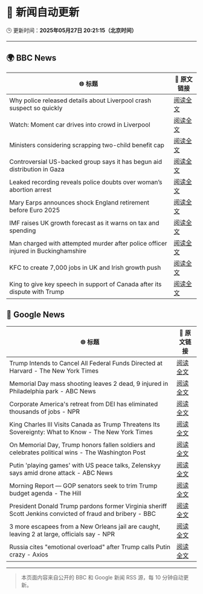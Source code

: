 # 🧠 新闻自动更新

🕒 更新时间：**2025年05月27日 20:21:15（北京时间）**

---

## 🌍 BBC News

| 🌐 标题 | 🔗 原文链接 |
|--------|-------------|
| Why police released details about Liverpool crash suspect so quickly | [阅读全文](https://www.bbc.com/news/articles/cvgv4ddpyddo) |
| Watch: Moment car drives into crowd in Liverpool | [阅读全文](https://www.bbc.com/news/videos/c4grq15y6yeo) |
| Ministers considering scrapping two-child benefit cap | [阅读全文](https://www.bbc.com/news/articles/c5ykp78r5r7o) |
| Controversial US-backed group says it has begun aid distribution in Gaza | [阅读全文](https://www.bbc.com/news/articles/cev41em3r9lo) |
| Leaked recording reveals police doubts over woman’s abortion arrest | [阅读全文](https://www.bbc.com/news/articles/cp852g0l6j6o) |
| Mary Earps announces shock England retirement before Euro 2025 | [阅读全文](https://www.bbc.com/sport/football/articles/cdj9ryd8mgro) |
| IMF raises UK growth forecast as it warns on tax and spending | [阅读全文](https://www.bbc.com/news/articles/cx2jy0jk231o) |
| Man charged with attempted murder after police officer injured in Buckinghamshire | [阅读全文](https://www.bbc.com/news/articles/clynkzqw3nwo) |
| KFC to create 7,000 jobs in UK and Irish growth push | [阅读全文](https://www.bbc.com/news/articles/cy75exp5p6mo) |
| King to give key speech in support of Canada after its dispute with Trump | [阅读全文](https://www.bbc.com/news/articles/c9wgd98yr89o) |

## 📰 Google News

| 🌐 标题 | 🔗 原文链接 |
|--------|-------------|
| Trump Intends to Cancel All Federal Funds Directed at Harvard - The New York Times | [阅读全文](https://news.google.com/rss/articles/CBMiekFVX3lxTE1hVXZaM2FndmFXOU9aNmNSeVZLNHZ2d2lvX0h0dE9Iem0yM1FmaGI4TzB6UVB0bE1zVmlKRWllLTF0NVp3OXJUNGNwekZ5ZFpWMW1PejdOT0xRZzhFZ0Y0VkM5NXkzNF9mdWF0d1pLUHlhVGFaVVlhNDFn?oc=5) |
| Memorial Day mass shooting leaves 2 dead, 9 injured in Philadelphia park - ABC News | [阅读全文](https://news.google.com/rss/articles/CBMikAFBVV95cUxPUldJM0t4ZGplMlFMek5pWlp3MVA5R2s5ZzU2bWFPMW9yeWZaa2xGVmlMVVdQVGRGX1p1LXR3cEtZdkV3aHJxLWticWtJb243MWtUd3VRNmMzM1hTQ041ME9kdEJvektqYVh2Z21rYXJnR0htdVh4eDBoZDdDbFBrb090ZjVqaG44SE1ibkZMbDnSAZYBQVVfeXFMUGVFdEl6NnpaSy1lYlBwd1R3LW5SU1B3TnZWRm9aRkp5UmQ2cnAyLUYyVHFMTEtuOG1XMGZKZzdKMHlWZi1MNWZ3ZThCdmREQVhFR2Q3UGY3eW5xRE9fUU9yRlJYUUZBRGRpVXRxbXRuMEZyU1dhb3ROdU9BQ0RlU1dJTDJVS0htbmdYNVhobkV1NUxDUlJn?oc=5) |
| Corporate America's retreat from DEI has eliminated thousands of jobs - NPR | [阅读全文](https://news.google.com/rss/articles/CBMia0FVX3lxTE1xRnRmTmZWOVlPQWU1NkY1bWdOUXBoZGtJLUFsZWpLMWc0dVQtR2J5U0dWTHBkOXlHRGlfTnlmR2ZXa0RmZG9zaldnUGhCOUJXa0hzOENSZHBfaUpUYXYydk9ucHkwTmZIQUNV?oc=5) |
| King Charles III Visits Canada as Trump Threatens Its Sovereignty: What to Know - The New York Times | [阅读全文](https://news.google.com/rss/articles/CBMijAFBVV95cUxOQ2NmX0cweE1fVEpEaXhrUVZnakZPMERuSFZCR1VwcjdUbm9iVzREbVhuTEcyRHc5bFBiOWJHM3RoVU5JWGxLSF9YLW0yYTJQNlVWVXNwdmYySkNzd1RIaFUxb2ZQTFFTaGN5VGRraElHYTVVZ2VXSUM5a0hfTmhwUXo0em5FUFUxT0RGRA?oc=5) |
| On Memorial Day, Trump honors fallen soldiers and celebrates political wins - The Washington Post | [阅读全文](https://news.google.com/rss/articles/CBMiuwFBVV95cUxObnpWM0lfSkJNdG55Qkg2UEt3QzVxZkticDJNZjM1VEdNSjBGaGZHQ2ZZRFdXU1pxRUhEZ3F6cm1oRTZka2N4bWFJZWlqcDl4V1FCX3FlRzZURXVQN3ZLOXI1dmgxb3AyTkpBQlhUR1hUdEpBUE40b3NFbzAtLXVFanMteVFWNnFJNC1BelAxN3lKc1pHeE4zUkgxVjRzZEthdGd4V2VYVUpvN1cyVU5qTFFVSzlCZnpBZGtV?oc=5) |
| Putin 'playing games' with US peace talks, Zelenskyy says amid drone attack - ABC News | [阅读全文](https://news.google.com/rss/articles/CBMiqAFBVV95cUxNTkpCdDFPQVA0cHhqWlpaYXF6dmhhUHpXb2d1bzJVbFVIODZnaTlZTkpyWTFuaFo1SGRXSUNDXzlXdjhKRFdUaDdDdV84RTdLUDVXNUR2eEluX2RIdG51MkpLdmVSNDF3TnRQdUZXbTFxT3hzM05ZbTJZVlRMbTlBNFVxWGxMdE1LcmlXdGk0dkhtVnpHZXkwOWVGZV8yWUdqNTgxb3RJVlrSAa4BQVVfeXFMUEZKSkdERFlJUHdDNzNGVDg0a3IwdFBZbkRWeEZNN3VmNTZVemc5c1pmLWNaZHExUC10UXFQamVncmI0MUQ0RzNpQU91ZnFwcmRHQVdHY1FiSklaeEZoWWJNSzZKWXhPNURBWWJYY1VaWnhWLUNuckhpNTBMWnRTUk14VVVwNzZxN3JZQTdlVkxha2NJOHF1T09RcmhSVXFEUGlWZDdKT0p5ZHhhWTFR?oc=5) |
| Morning Report — GOP senators seek to trim Trump budget agenda - The Hill | [阅读全文](https://news.google.com/rss/articles/CBMiogFBVV95cUxQXzZtQlNZOEhiUUowYUw3YjcyMWFUWWNlcUlPYklVMmFTN0luWFlBaEdkalVhQ3R4enU1akhkSjBWT2Q1X2l3ckRUcjlSNGNPQi0wVTB4R2x3Q0JqakVrMk9jX0pqcl9yNm55YWh3U1Q0blM1Z0lYUWNLWGtoS1ZBQ19RWHh2bDNud0FTVkxKa1phbEpsRFBlVUdqUGxOZFI3bEHSAacBQVVfeXFMTU91V28tQ1JJSmZpSEhiRnFvcXRuMnFNYVVNZjBHbWpJU0NSN1h5NTVwNXVDX2JSWEg3Z0oxLTNHTG1GUFZBNm5QZV80X2tLdk9ITGh1NjhldEJKNWtRRWx0VlJjZXVjWHczTlZRa3ExVHo4SG1zRUc2VjFzUFg4dGN4SUJtZU5CNlRGRFBtUTMzY2ZMSExwQmFzeHBmWUdPVkRpaC1XU28?oc=5) |
| President Donald Trump pardons former Virginia sheriff Scott Jenkins convicted of fraud and bribery - BBC | [阅读全文](https://news.google.com/rss/articles/CBMiWkFVX3lxTFA4S3Y0N1g5amFDSTdfWUJVNVdHX0V1dWxkd0lneWpZNGhWLTdJV3VBd0hDaUFiYU9hLXJ0UmQySk9RVmVMSzk4cnlIRG1iQ0IxZjZzRDEtcGl2Z9IBX0FVX3lxTFAzSDV5T3JfLVJyZEFfc0dKRG5KaVE3UnRselZsbXFQdWZnemIzS29yWDBqcTdTczNSOWZIVkRfQlNXUVppN01VQ1JOV25yNDJnZGRDZm56ei1vZFJjUDhj?oc=5) |
| 3 more escapees from a New Orleans jail are caught, leaving 2 at large, officials say - NPR | [阅读全文](https://news.google.com/rss/articles/CBMiekFVX3lxTE5XcENpMTR0cVBNdi1ZSVBtajB0TGZ6X0lJcXE3bkNfYUs2eUZ2UFRleXJiYk43VmFpdllsLS1sdndHTTZDaERUTVNJMmNnS3JoYjFDZjIxdzdVUHpkMTAyM256MzJ5UUw4SFBYLURlSFlVM0J3b2VsWlB3?oc=5) |
| Russia cites "emotional overload" after Trump calls Putin crazy - Axios | [阅读全文](https://news.google.com/rss/articles/CBMijgFBVV95cUxNOFNnU1VEam9Gejl3QUF4RkNTM2hGeXA4Y1Ita0ItMFRLQUxrSHNzcTZFTHRuN2xMUjFwc1pUcWV0U3MzaGEzRnRoUHlPQm5hWWd3V3dsQThkRExRU1BSQXVVU09MRjVuYkVFNGhEdEc3TVFQSDh5ZVRMNjlfXzVJT3BLSDlKdUlXSlk4WF9B?oc=5) |

---
> 本页面内容来自公开的 BBC 和 Google 新闻 RSS 源，每 10 分钟自动更新。